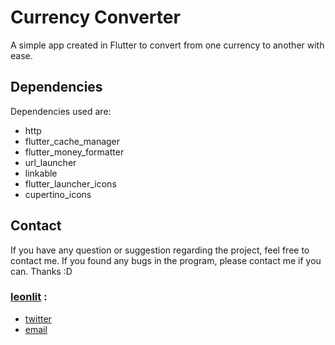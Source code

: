 # Currency Converter

A simple app created in Flutter to convert from one currency to another with ease. 


## Dependencies 

Dependencies used are: 
 - http
 - flutter_cache_manager
 - flutter_money_formatter
 - url_launcher
 - linkable
 - flutter_launcher_icons
 - cupertino_icons


## Contact

If you have any question or suggestion regarding the project, feel free to contact me. If you found any bugs in the program, please contact me if you can. Thanks :D 

### [leonlit](https://github.com/Leonlit) :
 - [twitter](https://twitter.com/leonlit)
 - [email](leonlit123@gmail.com)